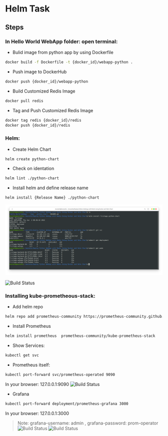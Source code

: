 # Helm Task

## Steps

### In Hello World WebApp folder: open terminal:
- Bulid image from python app by using Dockerfile
```sh
docker build -f Dockerfile -t {docker_id}/webapp-python .
```
- Push image to DockerHub
```sh
docker push {docker_id}/webapp-python
```
- Build Customized Redis Image
```sh
docker pull redis
```
- Tag and Push Customized Redis Image
```sh
docker tag redis {docker_id}/redis
docker push {docker_id}/redis
```
### Helm:
- Create Helm Chart
```sh
helm create python-chart
```
- Check on identation 
```sh
helm lint ./python-chart
```
- Install helm and define release name 
```sh
helm install {Release Name} ./python-chart
```

![Build Status](https://github.com/mostafahassan097/Deploy-Python-WebApp-with-Redis-Using-Docker-and-Helm-Char/blob/master/Imgs/1.png)

![Build Status](https://raw.githubusercontent.com/mostafahassan097/Deploy-Python-WebApp-with-Redis-Using-Docker-and-Helm-Chart/main/Imgs/2.png?raw=true)

### Installing kube-prometheous-stack:
- Add helm repo
```sh
helm repo add prometheus-community https://prometheus-community.github.io/helm-charts
```
- Install Prometheus
```sh
helm install prometheus  prometheus-community/kube-prometheus-stack
```
- Show Services:
```sh
kubectl get svc
```
- Prometheus itself:
```sh
kubectl port-forward svc/prometheus-operated 9090
```
In your browser: 127.0.0.1:9090
![Build Status](https://raw.githubusercontent.com/mostafahassan097/Deploy-Python-WebApp-with-Redis-Using-Docker-and-Helm-Chart/main/Imgs/3.png?raw=true)

- Grafana
```sh
kubectl port-forward deployment/prometheus-grafana 3000
```
In your browser: 127.0.0.1:3000
> Note: grafana-username: admin , grafana-password: prom-operator
![Build Status](https://raw.githubusercontent.com/mostafahassan097/Deploy-Python-WebApp-with-Redis-Using-Docker-and-Helm-Chart/main/Imgs/4.png?raw=true)
![Build Status](https://raw.githubusercontent.com/mostafahassan097/Deploy-Python-WebApp-with-Redis-Using-Docker-and-Helm-Chart/main/Imgs/5.png?raw=true)

